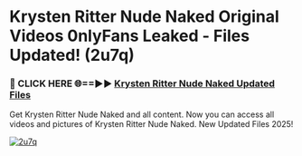 # Krysten Ritter Nude Naked Original Videos 0nlyFans Leaked - Files Updated! (2u7q)

<h3>🔴 CLICK HERE 🌐==►► <a href="https://tinyurl.com/up5wt9bj" rel="nofollow">Krysten Ritter Nude Naked Updated Files</a></h3>

Get Krysten Ritter Nude Naked and all content. Now you can access all videos and pictures of Krysten Ritter Nude Naked. New Updated Files 2025!

[![2u7q](https://i.imgur.com/ABiUzMV.gif)](https://tinyurl.com/up5wt9bj)
